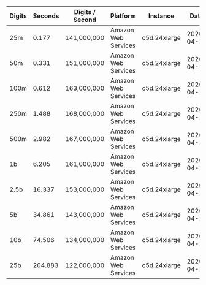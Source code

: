 | Digits | Seconds | Digits / Second | Platform | Instance | Date | Files |
| ------ | ------- | --------------- | -------- | -------- | ---- | ----- |
| 25m | 0.177 | 141,000,000 | Amazon Web Services | c5d.24xlarge | 2020-04-18 | [cfg](../Amazon%20Web%20Services/c5d.24xlarge/Sin%281%29%20%5BHalf%20Angle%20Formula%5D/Sin%281%29%20-%2020200418-144815.cfg) [out](../Amazon%20Web%20Services/c5d.24xlarge/Sin%281%29%20%5BHalf%20Angle%20Formula%5D/Sin%281%29%20-%2020200418-144815.out) [txt](../Amazon%20Web%20Services/c5d.24xlarge/Sin%281%29%20%5BHalf%20Angle%20Formula%5D/Sin%281%29%20-%2020200418-144815.txt) |
| 50m | 0.331 | 151,000,000 | Amazon Web Services | c5d.24xlarge | 2020-04-18 | [cfg](../Amazon%20Web%20Services/c5d.24xlarge/Sin%281%29%20%5BHalf%20Angle%20Formula%5D/Sin%281%29%20-%2020200418-144817.cfg) [out](../Amazon%20Web%20Services/c5d.24xlarge/Sin%281%29%20%5BHalf%20Angle%20Formula%5D/Sin%281%29%20-%2020200418-144817.out) [txt](../Amazon%20Web%20Services/c5d.24xlarge/Sin%281%29%20%5BHalf%20Angle%20Formula%5D/Sin%281%29%20-%2020200418-144817.txt) |
| 100m | 0.612 | 163,000,000 | Amazon Web Services | c5d.24xlarge | 2020-04-18 | [cfg](../Amazon%20Web%20Services/c5d.24xlarge/Sin%281%29%20%5BHalf%20Angle%20Formula%5D/Sin%281%29%20-%2020200418-144819.cfg) [out](../Amazon%20Web%20Services/c5d.24xlarge/Sin%281%29%20%5BHalf%20Angle%20Formula%5D/Sin%281%29%20-%2020200418-144819.out) [txt](../Amazon%20Web%20Services/c5d.24xlarge/Sin%281%29%20%5BHalf%20Angle%20Formula%5D/Sin%281%29%20-%2020200418-144819.txt) |
| 250m | 1.488 | 168,000,000 | Amazon Web Services | c5d.24xlarge | 2020-04-18 | [cfg](../Amazon%20Web%20Services/c5d.24xlarge/Sin%281%29%20%5BHalf%20Angle%20Formula%5D/Sin%281%29%20-%2020200418-144822.cfg) [out](../Amazon%20Web%20Services/c5d.24xlarge/Sin%281%29%20%5BHalf%20Angle%20Formula%5D/Sin%281%29%20-%2020200418-144822.out) [txt](../Amazon%20Web%20Services/c5d.24xlarge/Sin%281%29%20%5BHalf%20Angle%20Formula%5D/Sin%281%29%20-%2020200418-144822.txt) |
| 500m | 2.982 | 167,000,000 | Amazon Web Services | c5d.24xlarge | 2020-04-18 | [cfg](../Amazon%20Web%20Services/c5d.24xlarge/Sin%281%29%20%5BHalf%20Angle%20Formula%5D/Sin%281%29%20-%2020200418-144828.cfg) [out](../Amazon%20Web%20Services/c5d.24xlarge/Sin%281%29%20%5BHalf%20Angle%20Formula%5D/Sin%281%29%20-%2020200418-144828.out) [txt](../Amazon%20Web%20Services/c5d.24xlarge/Sin%281%29%20%5BHalf%20Angle%20Formula%5D/Sin%281%29%20-%2020200418-144828.txt) |
| 1b | 6.205 | 161,000,000 | Amazon Web Services | c5d.24xlarge | 2020-04-18 | [cfg](../Amazon%20Web%20Services/c5d.24xlarge/Sin%281%29%20%5BHalf%20Angle%20Formula%5D/Sin%281%29%20-%2020200418-144837.cfg) [out](../Amazon%20Web%20Services/c5d.24xlarge/Sin%281%29%20%5BHalf%20Angle%20Formula%5D/Sin%281%29%20-%2020200418-144837.out) [txt](../Amazon%20Web%20Services/c5d.24xlarge/Sin%281%29%20%5BHalf%20Angle%20Formula%5D/Sin%281%29%20-%2020200418-144837.txt) |
| 2.5b | 16.337 | 153,000,000 | Amazon Web Services | c5d.24xlarge | 2020-04-18 | [cfg](../Amazon%20Web%20Services/c5d.24xlarge/Sin%281%29%20%5BHalf%20Angle%20Formula%5D/Sin%281%29%20-%2020200418-144901.cfg) [out](../Amazon%20Web%20Services/c5d.24xlarge/Sin%281%29%20%5BHalf%20Angle%20Formula%5D/Sin%281%29%20-%2020200418-144901.out) [txt](../Amazon%20Web%20Services/c5d.24xlarge/Sin%281%29%20%5BHalf%20Angle%20Formula%5D/Sin%281%29%20-%2020200418-144901.txt) |
| 5b | 34.861 | 143,000,000 | Amazon Web Services | c5d.24xlarge | 2020-04-18 | [cfg](../Amazon%20Web%20Services/c5d.24xlarge/Sin%281%29%20%5BHalf%20Angle%20Formula%5D/Sin%281%29%20-%2020200418-144949.cfg) [out](../Amazon%20Web%20Services/c5d.24xlarge/Sin%281%29%20%5BHalf%20Angle%20Formula%5D/Sin%281%29%20-%2020200418-144949.out) [txt](../Amazon%20Web%20Services/c5d.24xlarge/Sin%281%29%20%5BHalf%20Angle%20Formula%5D/Sin%281%29%20-%2020200418-144949.txt) |
| 10b | 74.506 | 134,000,000 | Amazon Web Services | c5d.24xlarge | 2020-04-18 | [cfg](../Amazon%20Web%20Services/c5d.24xlarge/Sin%281%29%20%5BHalf%20Angle%20Formula%5D/Sin%281%29%20-%2020200418-145130.cfg) [out](../Amazon%20Web%20Services/c5d.24xlarge/Sin%281%29%20%5BHalf%20Angle%20Formula%5D/Sin%281%29%20-%2020200418-145130.out) [txt](../Amazon%20Web%20Services/c5d.24xlarge/Sin%281%29%20%5BHalf%20Angle%20Formula%5D/Sin%281%29%20-%2020200418-145130.txt) |
| 25b | 204.883 | 122,000,000 | Amazon Web Services | c5d.24xlarge | 2020-04-18 | [cfg](../Amazon%20Web%20Services/c5d.24xlarge/Sin%281%29%20%5BHalf%20Angle%20Formula%5D/Sin%281%29%20-%2020200418-145558.cfg) [out](../Amazon%20Web%20Services/c5d.24xlarge/Sin%281%29%20%5BHalf%20Angle%20Formula%5D/Sin%281%29%20-%2020200418-145558.out) [txt](../Amazon%20Web%20Services/c5d.24xlarge/Sin%281%29%20%5BHalf%20Angle%20Formula%5D/Sin%281%29%20-%2020200418-145558.txt) |
